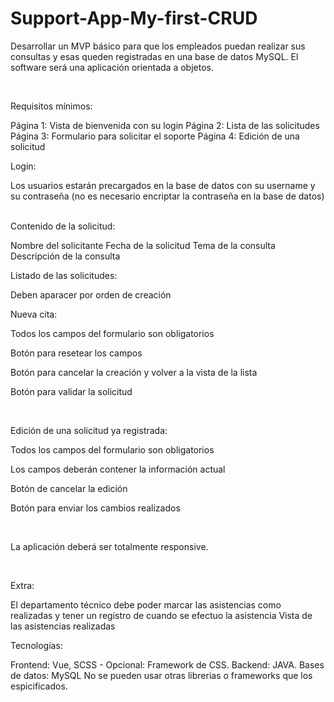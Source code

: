 # Support-App-My-first-CRUD
Desarrollar un MVP básico para que los empleados puedan realizar sus consultas y esas queden registradas en una base de datos MySQL. El software será una aplicación orientada a objetos.

​

Requisitos mínimos:

Página 1: Vista de bienvenida con su login
Página 2: Lista de las solicitudes
Página 3: Formulario para solicitar el soporte
Página 4: Edición de una solicitud
​

Login:

Los usuarios estarán precargados en la base de datos con su username y su contraseña (no es necesario encriptar la contraseña en la base de datos)
​

Contenido de la solicitud:

Nombre del solicitante
Fecha de la solicitud
Tema de la consulta
Descripción de la consulta
​

Listado de las solicitudes:

Deben aparacer por orden de creación
​

Nueva cita:

Todos los campos del formulario son obligatorios

Botón para resetear los campos

Botón para cancelar la creación y volver a la vista de la lista

Botón para validar la solicitud

​

Edición de una solicitud ya registrada:

Todos los campos del formulario son obligatorios

Los campos deberán contener la información actual

Botón de cancelar la edición

Botón para enviar los cambios realizados

​

La aplicación deberá ser totalmente responsive.

​

Extra:

El departamento técnico debe poder marcar las asistencias como realizadas y tener un registro de cuando se efectuo la asistencia
Vista de las asistencias realizadas
​

Tecnologías:

Frontend: Vue, SCSS - Opcional: Framework de CSS.
Backend: JAVA.
Bases de datos: MySQL
No se pueden usar otras librerias o frameworks que los espicificados.
​